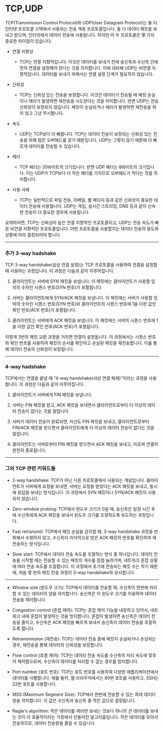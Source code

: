 # TCP,UDP

TCP(Transmission Control Protocol)와 UDP(User Datagram Protocol)는 둘 다 인터넷 프로토콜 스택에서 사용되는 전송 계층 프로토콜입니다. 둘 다 데이터 패킷을 보내고 받으며, 인터넷에서 데이터 전송에 사용됩니다. 하지만 이 두 프로토콜은 몇 가지 중요한 차이점이 있습니다.

- 연결 지향성
  - TCP는 연결 지향적입니다. 이것은 데이터를 보내기 전에 송신측과 수신측 간에 먼저 연결을 설정해야 한다는 것을 의미합니다. 이에 대비해 UDP는 비연결 지향적입니다. 데이터를 보내기 위해서는 연결 설정 단계가 필요하지 않습니다.

- 신뢰성
  - TCP는 신뢰성 있는 전송을 보장합니다. 이것은 데이터가 전송될 때 패킷 손실이나 에러가 발생하면 재전송을 시도한다는 것을 의미합니다. 반면 UDP는 전송 신뢰성이 보장되지 않습니다. 패킷이 손실되거나 에러가 발생하면 재전송을 하지 않고 그냥 무시합니다.

- 속도
  - UDP는 TCP보다 더 빠릅니다. TCP는 데이터 전송이 보장되는 신뢰성 있는 전송을 위해 많은 오버헤드를 갖기 때문입니다. UDP는 그렇지 않기 때문에 더 빠르게 데이터를 전송할 수 있습니다.

- 헤더
  - TCP 헤더는 20바이트의 크기입니다. 반면 UDP 헤더는 8바이트의 크기입니다. 이는 UDP가 TCP보다 더 작은 헤더를 가지므로 오버헤드가 적다는 것을 의미합니다.

- 사용 사례
  - TCP는 일반적으로 파일 전송, 이메일, 웹 페이지 등과 같은 신뢰성이 중요한 데이터 전송에 사용됩니다. UDP는 게임, 실시간 스트리밍, DNS 등과 같이 신속한 전송이 더 중요한 경우에 사용됩니다.

요약하자면, TCP는 신뢰성이 높은 연결 지향적인 프로토콜이고, UDP는 전송 속도가 빠른 비연결 지향적인 프로토콜입니다. 어떤 프로토콜을 사용할지는 데이터 전송의 용도와 상황에 따라 결정되어야 합니다.

***

### 추가 3-way hadshake

TCP 3-way handshake(삼상 연결 설정)는 TCP 프로토콜을 사용하여 연결을 설정할 때 사용하는 과정입니다. 이 과정은 다음과 같이 이루어집니다.

1. 클라이언트는 서버에 SYN 패킷을 보냅니다. 이 패킷에는 클라이언트가 사용할 임의의 숫자인 시퀀스 번호(SYN 번호)가 포함됩니다.

2. 서버는 클라이언트에게 SYN/ACK 패킷을 보냅니다. 이 패킷에는 서버가 사용할 임의의 숫자인 시퀀스 번호(SYN 번호)와 클라이언트의 시퀀스 번호에 1을 더한 값인 확인 번호(ACK 번호)가 포함됩니다.

3. 클라이언트는 서버에게 ACK 패킷을 보냅니다. 이 패킷에는 서버의 시퀀스 번호에 1을 더한 값인 확인 번호(ACK 번호)가 포함됩니다.

이렇게 3번의 패킷 교환 과정을 거치면 연결이 설정됩니다. 이 과정에서는 시퀀스 번호와 확인 번호를 사용하여 패킷의 순서를 확인하고 손실된 패킷을 재전송합니다. 이를 통해 데이터 전송의 신뢰성이 보장됩니다.

*** 

### 4-way hadshake

TCP에서는 연결을 끝낼 때 "4-way handshake(사상 연결 해제)"이라는 과정을 사용합니다. 이 과정은 다음과 같이 이루어집니다.

1. 클라이언트가 서버에게 FIN 패킷을 보냅니다.

2. 서버는 FIN 패킷을 받고, ACK 패킷을 보내면서 클라이언트로부터 더 이상의 데이터 전송이 없다는 것을 알립니다.

3. 서버가 데이터 전송이 완료되면, 자신도 FIN 패킷을 보내고, 클라이언트로부터 FIN/ACK 패킷을 받으면서 클라이언트에게 더 이상의 데이터 전송이 없다는 것을 알립니다.

4. 클라이언트는 서버로부터 FIN 패킷을 받으면서 ACK 패킷을 보내고, 이로써 연결이 완전히 종료됩니다.

***

### 그외 TCP 관련 키워드들

- 2-way handshake: TCP가 아닌 다른 프로토콜에서 사용되는 개념입니다. 클라이언트가 서버에게 요청을 보내면, 서버는 요청을 받았다는 ACK 패킷을 보내고, 동시에 응답을 보내는 방식입니다. 이 과정에서 SYN 패킷이나 SYN/ACK 패킷이 사용되지 않습니다.

- Zero-window probing: TCP에서 윈도우 크기가 0일 때, 송신측은 일정 시간 후에 수신측에게 ACK 패킷을 보내서 윈도우 크기를 조정하도록 유도하는 과정입니다.

- Fast retransmit: TCP에서 패킷 손실을 감지할 때, 3-way handshake 과정을 반복해서 수행하지 않고, 수신측이 마지막으로 받은 ACK 패킷의 번호를 확인하여 재전송하는 방식입니다.

- Slow start: TCP에서 데이터 전송 속도를 조절하는 방식 중 하나입니다. 데이터 전송을 시작할 때는 전송할 수 있는 패킷의 개수를 점점 늘려가며, 네트워크 혼잡 상황에 따라 전송 속도를 조절합니다. 이 과정에서 초기에 전송되는 패킷 수는 작기 때문에, 처음 몇 번의 패킷 전송 과정이 3-way handshake와 유사합니다.

---

  - Window size (윈도우 크기): TCP에서 데이터를 전송할 때, 수신측이 한번에 처리할 수 있는 데이터의 양을 의미합니다. 송신측은 이 윈도우 크기를 이용하여 데이터 전송을 제어합니다.

  - Congestion control (혼잡 제어): TCP는 혼잡 제어 기능을 내장하고 있어서, 네트워크 내에 혼잡이 발생하는 것을 방지합니다. 혼잡이 발생하면 송신측은 데이터 전송을 줄이고, 수신측은 ACK 패킷을 빠르게 보내서 송신측이 데이터 전송을 조절하도록 합니다.

  - Retransmission (재전송): TCP는 데이터 전송 중에 패킷이 손실되거나 손상되는 경우, 재전송을 통해 데이터의 신뢰성을 보장합니다.

  - Flow control (흐름 제어): TCP는 데이터 전송 속도를 수신측의 처리 속도에 맞추어 제어함으로써, 수신측이 데이터를 처리할 수 없는 경우를 방지합니다.

  - Port number (포트 번호): TCP는 포트 번호를 사용하여 다양한 애플리케이션에서 데이터를 식별합니다. 예를 들어, 웹 브라우저에서는 80번 포트를 사용하고, SSH는 22번 포트를 사용합니다.

  - MSS (Maximum Segment Size): TCP에서 한번에 전송할 수 있는 최대 데이터 양을 의미합니다. 이 값은 수신측과 송신측 중 작은 값으로 결정됩니다.

  - Nagle's algorithm: 작은 데이터를 여러번 보내는 것보다 하나의 큰 데이터를 보내는 것이 더 효율적이라는 가정에서 만들어진 알고리즘입니다. 작은 데이터를 모아서 전송하므로, 데이터 전송량을 줄일 수 있습니다.
